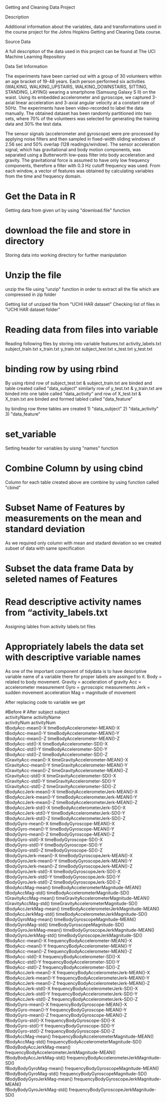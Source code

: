 Getting and Cleaning Data Project

Description

Additional information about the variables, data and transformations used in the course project for the Johns Hopkins Getting and Cleaning Data course.

Source Data

A full description of the data used in this project can be found at The UCI Machine Learning Repository

Data Set Information

The experiments have been carried out with a group of 30 volunteers within an age bracket of 19-48 years. Each person performed six activities (WALKING, WALKING_UPSTAIRS, WALKING_DOWNSTAIRS, SITTING, STANDING, LAYING) wearing a smartphone (Samsung Galaxy S II) on the waist. Using its embedded accelerometer and gyroscope, we captured 3-axial linear acceleration and 3-axial angular velocity at a constant rate of 50Hz. The experiments have been video-recorded to label the data manually. The obtained dataset has been randomly partitioned into two sets, where 70% of the volunteers was selected for generating the training data and 30% the test data.

The sensor signals (accelerometer and gyroscope) were pre-processed by applying noise filters and then sampled in fixed-width sliding windows of 2.56 sec and 50% overlap (128 readings/window). The sensor acceleration signal, which has gravitational and body motion components, was separated using a Butterworth low-pass filter into body acceleration and gravity. The gravitational force is assumed to have only low frequency components, therefore a filter with 0.3 Hz cutoff frequency was used. From each window, a vector of features was obtained by calculating variables from the time and frequency domain.

# Get the Data in R
 Getting data from given url by using "download.file" function

# download the file and store in directory
 Storing data into working directory for further manipulation
  
# Unzip the file
 unzip the file using "unzip" function in order to extract all the file which are compressed in zip folder
  
Getting list of unziped file from "UCHI HAR dataset"
 Checking list of files in "UCHI HAR dataset folder"
  
# Reading data from files into variable
  Reading following files by storing into variable
    features.txt
    activity_labels.txt
    subject_train.txt
    x_train.txt
    y_train.txt
    subject_test.txt
    x_test.txt
    y_test.txt

# binding row by using rbind 
  By using rbind row of subject_test.txt & subject_train.txt are binded and table created called "data_subject"
  similarly row of y_test.txt & y_train.txt are binded into one table called "data_activity"
  and row of  X_test.txt & X_train.txt are binded and formed tabled called "data_feature"
  
  by binding row three tables are created 1) "data_subject" 2) "data_activity" 3) "data_feature"
  
# set_variable
  Setting header for variables by uisng "names" function
  
# Combine Column by using cbind
  Column for each table created above are combine by using function called "cbind"
  
# Subset Name of Features by measurements on the mean and standard deviation
  As we required only column with mean and stadard deviation so we created subset of data with same specification
  
# Subset the data frame Data by seleted names of Features
  
  
# Read descriptive activity names from “activity_labels.txt
  Assigning  lables from activity labels.txt files
  
# Appropriately labels the data set with descriptive variable names
  As one of the important component of tidydata is to have descriptive variable name of a variable there for proper labels are assinged to it.
 Body = related to body movement.
 Gravity = acceleration of gravity
 Acc = accelerometer measurement
 Gyro = gyroscopic measurements
 Jerk = sudden movement acceleration
 Mag = magnitude of movement
 
 After replacing code to variable we get
 
 #Before 	                   # After
 subject                    	 subject                                       
 activityName               	 activityName                                  
 activityNum                	 activityNum                                   
 tBodyAcc-mean()-X          	 timeBodyAccelerometer-MEAN()-X                
 tBodyAcc-mean()-Y          	 timeBodyAccelerometer-MEAN()-Y                
 tBodyAcc-mean()-Z          	 timeBodyAccelerometer-MEAN()-Z                
 tBodyAcc-std()-X           	 timeBodyAccelerometer-SD()-X                  
 tBodyAcc-std()-Y           	 timeBodyAccelerometer-SD()-Y                  
 tBodyAcc-std()-Z           	 timeBodyAccelerometer-SD()-Z                  
 tGravityAcc-mean()-X       	 timeGravityAccelerometer-MEAN()-X             
 tGravityAcc-mean()-Y       	 timeGravityAccelerometer-MEAN()-Y             
 tGravityAcc-mean()-Z       	 timeGravityAccelerometer-MEAN()-Z             
 tGravityAcc-std()-X        	 timeGravityAccelerometer-SD()-X               
 tGravityAcc-std()-Y        	 timeGravityAccelerometer-SD()-Y               
 tGravityAcc-std()-Z        	 timeGravityAccelerometer-SD()-Z               
 tBodyAccJerk-mean()-X      	 timeBodyAccelerometerJerk-MEAN()-X            
 tBodyAccJerk-mean()-Y      	 timeBodyAccelerometerJerk-MEAN()-Y            
 tBodyAccJerk-mean()-Z      	 timeBodyAccelerometerJerk-MEAN()-Z            
 tBodyAccJerk-std()-X       	 timeBodyAccelerometerJerk-SD()-X              
 tBodyAccJerk-std()-Y       	 timeBodyAccelerometerJerk-SD()-Y              
 tBodyAccJerk-std()-Z       	 timeBodyAccelerometerJerk-SD()-Z              
 tBodyGyro-mean()-X         	 timeBodyGyroscope-MEAN()-X                    
 tBodyGyro-mean()-Y         	 timeBodyGyroscope-MEAN()-Y                    
 tBodyGyro-mean()-Z         	 timeBodyGyroscope-MEAN()-Z                    
 tBodyGyro-std()-X          	 timeBodyGyroscope-SD()-X                      
 tBodyGyro-std()-Y          	 timeBodyGyroscope-SD()-Y                      
 tBodyGyro-std()-Z          	 timeBodyGyroscope-SD()-Z                      
 tBodyGyroJerk-mean()-X     	 timeBodyGyroscopeJerk-MEAN()-X                
 tBodyGyroJerk-mean()-Y     	 timeBodyGyroscopeJerk-MEAN()-Y                
 tBodyGyroJerk-mean()-Z     	 timeBodyGyroscopeJerk-MEAN()-Z                
 tBodyGyroJerk-std()-X      	 timeBodyGyroscopeJerk-SD()-X                  
 tBodyGyroJerk-std()-Y      	 timeBodyGyroscopeJerk-SD()-Y                  
 tBodyGyroJerk-std()-Z      	 timeBodyGyroscopeJerk-SD()-Z                  
 tBodyAccMag-mean()         	 timeBodyAccelerometerMagnitude-MEAN()         
 tBodyAccMag-std()          	 timeBodyAccelerometerMagnitude-SD()           
 tGravityAccMag-mean()      	 timeGravityAccelerometerMagnitude-MEAN()      
 tGravityAccMag-std()       	 timeGravityAccelerometerMagnitude-SD()        
 tBodyAccJerkMag-mean()     	 timeBodyAccelerometerJerkMagnitude-MEAN()     
 tBodyAccJerkMag-std()      	 timeBodyAccelerometerJerkMagnitude-SD()       
 tBodyGyroMag-mean()        	 timeBodyGyroscopeMagnitude-MEAN()             
 tBodyGyroMag-std()         	 timeBodyGyroscopeMagnitude-SD()               
 tBodyGyroJerkMag-mean()    	 timeBodyGyroscopeJerkMagnitude-MEAN()         
 tBodyGyroJerkMag-std()     	 timeBodyGyroscopeJerkMagnitude-SD()           
 fBodyAcc-mean()-X          	 frequencyBodyAccelerometer-MEAN()-X           
 fBodyAcc-mean()-Y          	 frequencyBodyAccelerometer-MEAN()-Y           
 fBodyAcc-mean()-Z          	 frequencyBodyAccelerometer-MEAN()-Z           
 fBodyAcc-std()-X           	 frequencyBodyAccelerometer-SD()-X             
 fBodyAcc-std()-Y           	 frequencyBodyAccelerometer-SD()-Y             
 fBodyAcc-std()-Z           	 frequencyBodyAccelerometer-SD()-Z             
 fBodyAccJerk-mean()-X      	 frequencyBodyAccelerometerJerk-MEAN()-X       
 fBodyAccJerk-mean()-Y      	 frequencyBodyAccelerometerJerk-MEAN()-Y       
 fBodyAccJerk-mean()-Z      	 frequencyBodyAccelerometerJerk-MEAN()-Z       
 fBodyAccJerk-std()-X       	 frequencyBodyAccelerometerJerk-SD()-X         
 fBodyAccJerk-std()-Y       	 frequencyBodyAccelerometerJerk-SD()-Y         
 fBodyAccJerk-std()-Z       	 frequencyBodyAccelerometerJerk-SD()-Z         
 fBodyGyro-mean()-X         	 frequencyBodyGyroscope-MEAN()-X               
 fBodyGyro-mean()-Y         	 frequencyBodyGyroscope-MEAN()-Y               
 fBodyGyro-mean()-Z         	 frequencyBodyGyroscope-MEAN()-Z               
 fBodyGyro-std()-X          	 frequencyBodyGyroscope-SD()-X                 
 fBodyGyro-std()-Y          	 frequencyBodyGyroscope-SD()-Y                 
 fBodyGyro-std()-Z          	 frequencyBodyGyroscope-SD()-Z                 
 fBodyAccMag-mean()         	 frequencyBodyAccelerometerMagnitude-MEAN()    
 fBodyAccMag-std()          	 frequencyBodyAccelerometerMagnitude-SD()      
 fBodyBodyAccJerkMag-mean() 	 frequencyBodyAccelerometerJerkMagnitude-MEAN()
 fBodyBodyAccJerkMag-std()  	 frequencyBodyAccelerometerJerkMagnitude-SD()  
 fBodyBodyGyroMag-mean()    	 frequencyBodyGyroscopeMagnitude-MEAN()        
 fBodyBodyGyroMag-std()     	 frequencyBodyGyroscopeMagnitude-SD()          
 fBodyBodyGyroJerkMag-mean()	 frequencyBodyGyroscopeJerkMagnitude-MEAN()    
 fBodyBodyGyroJerkMag-std() 	 frequencyBodyGyroscopeJerkMagnitude-SD()      

